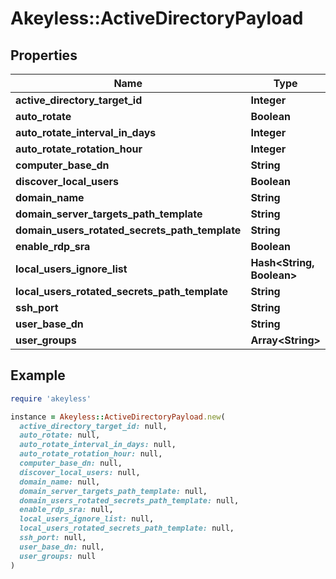 # Akeyless::ActiveDirectoryPayload

## Properties

| Name | Type | Description | Notes |
| ---- | ---- | ----------- | ----- |
| **active_directory_target_id** | **Integer** |  | [optional] |
| **auto_rotate** | **Boolean** |  | [optional] |
| **auto_rotate_interval_in_days** | **Integer** |  | [optional] |
| **auto_rotate_rotation_hour** | **Integer** |  | [optional] |
| **computer_base_dn** | **String** |  | [optional] |
| **discover_local_users** | **Boolean** |  | [optional] |
| **domain_name** | **String** |  | [optional] |
| **domain_server_targets_path_template** | **String** |  | [optional] |
| **domain_users_rotated_secrets_path_template** | **String** |  | [optional] |
| **enable_rdp_sra** | **Boolean** |  | [optional] |
| **local_users_ignore_list** | **Hash&lt;String, Boolean&gt;** |  | [optional] |
| **local_users_rotated_secrets_path_template** | **String** |  | [optional] |
| **ssh_port** | **String** |  | [optional] |
| **user_base_dn** | **String** |  | [optional] |
| **user_groups** | **Array&lt;String&gt;** |  | [optional] |

## Example

```ruby
require 'akeyless'

instance = Akeyless::ActiveDirectoryPayload.new(
  active_directory_target_id: null,
  auto_rotate: null,
  auto_rotate_interval_in_days: null,
  auto_rotate_rotation_hour: null,
  computer_base_dn: null,
  discover_local_users: null,
  domain_name: null,
  domain_server_targets_path_template: null,
  domain_users_rotated_secrets_path_template: null,
  enable_rdp_sra: null,
  local_users_ignore_list: null,
  local_users_rotated_secrets_path_template: null,
  ssh_port: null,
  user_base_dn: null,
  user_groups: null
)
```

